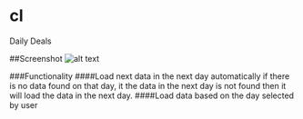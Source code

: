 # cl
Daily Deals

##Screenshot 
![alt text](https://github.com/thejuniordevops/cl/blob/master/daily.jpeg)

###Functionality 
####Load next data in the next day automatically if there is no data found on that day, it the data in the next day is not found then it will load the data in the next day. 
####Load data based on the day selected by user 

